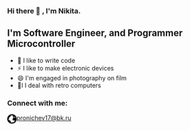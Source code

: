 ### Hi there 👋 , I'm Nikita.

## I'm Software Engineer, and Programmer Microcontroller
- 💬 I like to write code 
- ⚡ I like to make electronic devices
- 😄 I'm engaged in photography on film
- 🌱I I deal with retro computers

### Connect with me:

<img align="left" alt="master" width="22px" src="https://raw.githubusercontent.com/iconic/open-iconic/master/svg/globe.svg" /> pronichev17@bk.ru